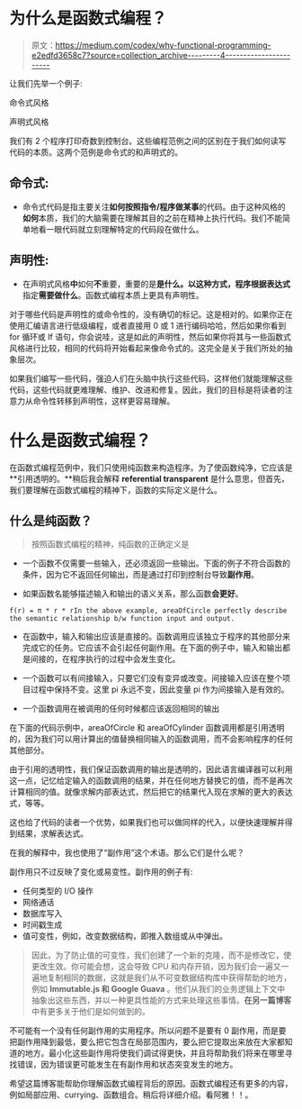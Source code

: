 # 为什么是函数式编程？

> 原文：<https://medium.com/codex/why-functional-programming-e2edfd3658c7?source=collection_archive---------4----------------------->

让我们先举一个例子:

命令式风格

声明式风格

我们有 2 个程序打印奇数到控制台。这些编程范例之间的区别在于我们如何读写代码的本质。这两个范例是命令式的和声明式的。

## 命令式:

*   命令式代码是指主要关注**如何按照指令/程序做某事**的代码。由于这种风格的**如何**本质，我们的大脑需要在理解其目的之前在精神上执行代码。我们不能简单地看一眼代码就立刻理解特定的代码段在做什么。

## 声明性:

*   在声明式风格**中**如何**不**重要，重要的是**是什么。**以这种方式，程序根据**表达式**指定**需要做什么**。函数式编程本质上更具有声明性。

对于哪些代码是声明性的或命令性的，没有确切的标记。这是相对的。如果你正在使用汇编语言进行低级编程，或者直接用 0 或 1 进行编码哈哈，然后如果你看到 for 循环或 If 语句，你会说哇，这是如此的声明性，然后如果你将其与一些函数式风格进行比较，相同的代码将开始看起来像命令式的。这完全是关于我们所处的抽象层次。

如果我们编写一些代码，强迫人们在头脑中执行这些代码，这样他们就能理解这些代码，这些代码就更难理解、维护、改进和修复。因此，我们的目标是将读者的注意力从命令性转移到声明性，这样更容易理解。

# 什么是函数式编程？

在函数式编程范例中，我们只使用纯函数来构造程序。为了使函数纯净，它应该是**引用透明的。**稍后我会解释 **referential transparent** 是什么意思，但首先，我们要理解在函数式编程的精神下，函数的实际定义是什么。

## 什么是纯函数？

> 按照函数式编程的精神，纯函数的正确定义是

*   一个函数不仅需要一些输入，还必须返回一些输出。下面的例子不符合函数的条件，因为它不返回任何输出，而是通过打印到控制台导致**副作用**。

*   如果函数名能够描述输入和输出的语义关系，那么函数**会更好**。

```
f(r) = π * r * rIn the above example, areaOfCircle perfectly describe the semantic relationship b/w function input and output.
```

*   在函数中，输入和输出应该是直接的。函数调用应该独立于程序的其他部分来完成它的任务。它应该不会引起任何副作用。在下面的例子中，输入和输出都是间接的，在程序执行的过程中会发生变化。

*   一个函数可以有间接输入，只要它们没有变异或改变。间接输入应该在整个项目过程中保持不变。这里 pi 永远不变，因此变量 pi 作为间接输入是有效的。

*   一个函数调用在被调用的任何时候都应该返回相同的输出

在下面的代码示例中，areaOfCircle 和 areaOfCylinder 函数调用都是引用透明的，因为我们可以用计算出的值替换相同输入的函数调用，而不会影响程序的任何其他部分。

由于引用的透明性，我们保证函数调用的输出是透明的，因此语言编译器可以利用这一点，记忆给定输入的函数调用的结果，并在任何地方替换它的值，而不是再次计算相同的值。就像求解内部表达式，然后把它的结果代入现在求解的更大的表达式，等等。

这也给了代码的读者一个优势，如果我们也可以做同样的代入，以便快速理解并得到结果，求解表达式。

在我的解释中，我也使用了“副作用”这个术语。那么它们是什么呢？

副作用只不过反映了变化或易变性。副作用的例子有:

*   任何类型的 I/O 操作
*   网络通话
*   数据库写入
*   时间戳生成
*   值可变性，例如，改变数据结构，即推入数组或从中弹出。

> 因此，为了防止值的可变性，我们创建了一个新的克隆，而不是修改它，使更改生效。你可能会想，这会导致 CPU 和内存开销，因为我们会一遍又一遍地复制相同的数据，这就是我们从不可变数据结构库中获得帮助的地方，例如 **Immutable.js 和 Google Guava** 。他们从我们的业务逻辑上下文中抽象出这些东西，并以一种更具性能的方式来处理这些事情。**在另一篇博客**中有更多关于他们是如何做到的。

不可能有一个没有任何副作用的实用程序。所以问题不是要有 0 副作用，而是要把副作用降到最低，要么把它包含在局部范围内，要么把它提取出来放在大家都知道的地方。最小化这些副作用将使我们调试得更快，并且将帮助我们将来在哪里寻找错误，因为错误更可能发生在有副作用和状态突变发生的地方。

希望这篇博客能帮助你理解函数式编程背后的原因。函数式编程还有更多的内容，例如局部应用、currying、函数组合。稍后将详细介绍。看阿雅！！。